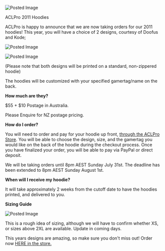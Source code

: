 ![Posted Image](http://www.aclpro.com.au/images/aclhoodies2011threadbanner.png)





ACLPro 2011 Hoodies


ACLPro is happy to announce that we are now taking orders for our 2011 hoodies! This year, you will have a choice of 2 designs, courtesy of Doofus and Kode;






![Posted Image](http://i986.photobucket.com/albums/ae349/comablack84/whitehoodie-1.jpg)


![Posted Image](http://i986.photobucket.com/albums/ae349/comablack84/blackcopy-2.jpg)




(Please note that both designs will be printed on a standard, non-zippered hoodie)





The hoodies will be customized with your specified gamertag/name on the back.





**How much are they?**


$55 + $10 Postage in Australia.


Please Enquire for NZ postage pricing.






**How do I order?**


You will need to order and pay for your hoodie up front, 
[through the ACLPro Store](http://www.aclpro.com.au/forums/store). You will be able to choose the design, size, and the gamertag you would like on the back of the hoodie during the checkout process. Once you have finalized your order, you will be able to pay via PayPal or direct deposit.






We will be taking orders until 8pm AEST Sunday July 31st. The deadline has been extended to 8pm AEST Sunday August 1st.






**When will I receive my hoodie?**


It will take approximately 2 weeks from the cutoff date to have the hoodies printed, and delivered to you. 






**Sizing Guide**



![Posted Image](http://i986.photobucket.com/albums/ae349/comablack84/Picture1.png)

This is a rough idea of sizing, although we will have to confirm whether XS, or sizes above 2XL are available. Update in coming days.









This years designs are amazing, so make sure you don't miss out! Order now 
[HERE in the store.](http://www.aclpro.com.au/forums/store)